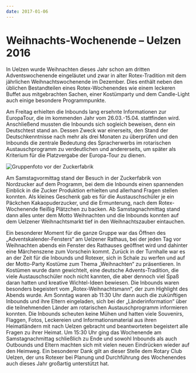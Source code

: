 ```yaml
---
date: 2017-01-06
---
```

# Weihnachts-Wochenende – Uelzen 2016
In Uelzen wurde Weihnachten dieses Jahr schon am dritten Adventswochenende eingeläutet und zwar in alter Rotex-Tradition mit dem jährlichen Weihnachtswochenende im Dezember. Dies enthält neben den üblichen Bestandteilen eines Rotex-Wochenendes wie einem leckeren Buffet aus mitgebrachten Sachen, einer Kostümparty und dem Candle-Light auch einige besondere Programmpunkte.

Am Freitag erhielten die Inbounds lang ersehnte Informationen zur EuropaTour, die im kommenden Jahr vom 26.03.-15.04. stattfinden wird. Anschließend mussten die Inbounds sich sogleich beweisen, denn ein Deutschtest stand an. Dessen Zweck war einerseits, den Stand der Deutschkenntnisse nach mehr als drei Monaten zu überprüfen und den Inbounds die zentrale Bedeutung des Spracherwerbs im rotarischen Austauschprogramm zu verdeutlichen und andererseits, um später als Kriterium für die Platzvergabe der Europa-Tour zu dienen.

![Gruppenfoto vor der Zuckerfabrik](/img/2016-uelzen.jpg)

Am Samstagvormittag stand der Besuch in der Zuckerfabrik von Nordzucker auf dem Programm, bei dem die Inbounds einen spannenden Einblick in die Zucker Produktion erhielten und allerhand Fragen stellen konnten. Als kleines Geschenk gab es für die Austauschschüler je ein Päckchen Kakaopuderzucker, und die Ermunterung, nach dem Rotex-Wochenende fleißig Plätzchen zu backen. Ab Samstagnachmittag stand dann alles unter dem Motto Weihnachten und die Inbounds konnten auf dem Uelzener Weihnachtsmarkt tief in den Weihnachtszauber eintauchen.

Ein besonderer Moment für die ganze Gruppe war das Öffnen des „Adventskalender-Fensters“ am Uelzener Rathaus, bei der jeden Tag vor Weihnachten abends ein Fenster des Rathauses geöffnet wird und dahinter eine Märchenszene zum Vorschein kommt. Zurück in der Turnhalle war es an der Zeit für die Inbounds und Rotexer, sich in Schale zu werfen und auf der Motto-Party Kostüme zum Thema „Weihnachten“ zu präsentieren. In Kostümen wurde dann gewichtelt, eine deutsche Advents-Tradition, die viele Austauschschüler noch nicht kannten, die aber dennoch viel Spaß daran hatten und kreative Wichtel-Ideen bewiesen. Die Inbounds waren besonders begeistert vom „Rotex-Weihnachtsmann“, der zum Highlight des Abends wurde.
Am Sonntag waren ab 11:30 Uhr dann auch die zukünftigen Inbounds und ihre Eltern eingeladen, sich bei der „Länderinformation“ über die teilnehmenden Länder am rotarischen Austauschprogramm informieren konnten. Die Inbounds scheuten keine Mühen und hatten viele Souvenirs, Flaggen, Fotos, Leckereien und Informationsmaterial aus ihren Heimatländern mit nach Uelzen gebracht und beantworteten begeistert alle Fragen zu ihrer Heimat. Um 15:30 Uhr ging das Wochenende am Samstagnachmittag schließlich zu Ende und sowohl Inbounds als auch Outbounds und Eltern machten sich mit vielen neuen Eindrücken wieder auf den Heimweg.
Ein besonderer Dank gilt an dieser Stelle dem Rotary Club Uelzen, der uns Rotexer bei Planung und Durchführung des Wochenendes auch dieses Jahr großartig unterstützt hat.